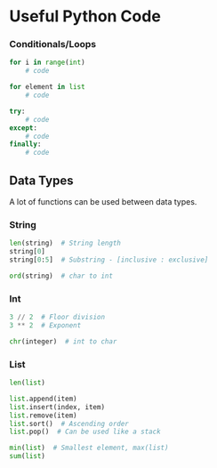 # Useful Python Code

### Conditionals/Loops

```python
for i in range(int)
	# code

for element in list
	# code

try:
	# code
except:
	# code
finally:
	# code
```

## Data Types

A lot of functions can be used between data types.

### String

```python
len(string)  # String length
string[0]
string[0:5]  # Substring - [inclusive : exclusive]

ord(string)  # char to int 
```

### Int

```python
3 // 2  # Floor division
3 ** 2  # Exponent

chr(integer)  # int to char
```

### List

```python 
len(list)

list.append(item)
list.insert(index, item)
list.remove(item)
list.sort()  # Ascending order
list.pop()  # Can be used like a stack

min(list)  # Smallest element, max(list)
sum(list)
```